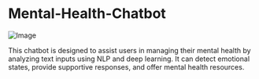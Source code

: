 # Mental-Health-Chatbot
![Image](https://github.com/user-attachments/assets/fb7ed8ba-a8f4-4f4a-9bac-310b81374e32)

This chatbot is designed to assist users in managing their mental health by analyzing text inputs using NLP and deep learning. It can detect emotional states, provide supportive responses, and offer mental health resources.
